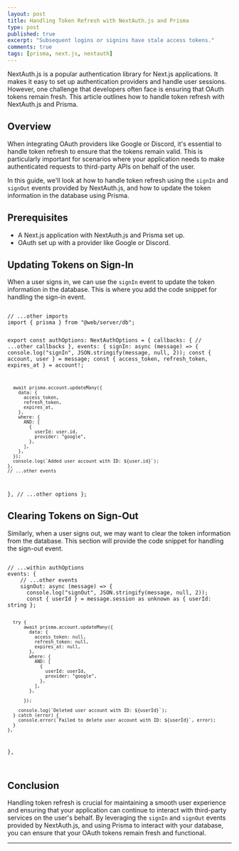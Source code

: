 ```yaml
---
layout: post
title: Handling Token Refresh with NextAuth.js and Prisma
type: post
published: true
excerpt: "Subsequent logins or signins have stale access tokens."
comments: true
tags: [prisma, next.js, nextauth]
---
```



NextAuth.js is a popular authentication library for Next.js applications. It makes it easy to set up authentication providers and handle user sessions. However, one challenge that developers often face is ensuring that OAuth tokens remain fresh. This article outlines how to handle token refresh with NextAuth.js and Prisma.

## Overview

When integrating OAuth providers like Google or Discord, it's essential to handle token refresh to ensure that the tokens remain valid. This is particularly important for scenarios where your application needs to make authenticated requests to third-party APIs on behalf of the user.

In this guide, we'll look at how to handle token refresh using the `signIn` and `signOut` events provided by NextAuth.js, and how to update the token information in the database using Prisma.

## Prerequisites

- A Next.js application with NextAuth.js and Prisma set up.
- OAuth set up with a provider like Google or Discord.

## Updating Tokens on Sign-In

When a user signs in, we can use the `signIn` event to update the token information in the database. This is where you add the code snippet for handling the sign-in event.

<code>
// ...other imports
import { prisma } from "@web/server/db";

export const authOptions: NextAuthOptions = {
  callbacks: {
    // ...other callbacks
  },
  events: {
    signIn: async (message) => {
      console.log("signIn", JSON.stringify(message, null, 2));
      const { account, user } = message;
      const { access_token, refresh_token, expires_at } = account!;
      
      await prisma.account.updateMany({
        data: {
          access_token,
          refresh_token,
          expires_at,
        },
        where: {
          AND: [
            {
              userId: user.id,
              provider: "google",
            },
          ],
        },
      });
      console.log(`Added user account with ID: ${user.id}`);
    },
    // ...other events
  },
  // ...other options
};
</code>

## Clearing Tokens on Sign-Out

Similarly, when a user signs out, we may want to clear the token information from the database. This section will provide the code snippet for handling the sign-out event.

<code>
// ...within authOptions
events: {
    // ...other events
    signOut: async (message) => {
      console.log("signOut", JSON.stringify(message, null, 2));
      const { userId } = message.session as unknown as { userId: string };
 
      try {
          await prisma.account.updateMany({
            data: {
              access_token: null,
              refresh_token: null,
              expires_at: null,
            },
            where: {
              AND: [
                {
                  userId: userId,
                  provider: "google",
                },
              ],
            },
            
          });
        
        console.log(`Deleted user account with ID: ${userId}`);
      } catch (error) {
        console.error(`Failed to delete user account with ID: ${userId}`, error);
      }
    },
},

</code>

## Conclusion

Handling token refresh is crucial for maintaining a smooth user experience and ensuring that your application can continue to interact with third-party services on the user's behalf. By leveraging the `signIn` and `signOut` events provided by NextAuth.js, and using Prisma to interact with your database, you can ensure that your OAuth tokens remain fresh and functional.

---
